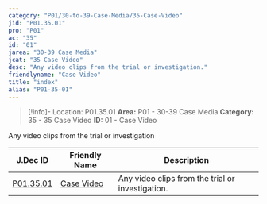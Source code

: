 ```yaml
---
category: "P01/30-to-39-Case-Media/35-Case-Video"
jid: "P01.35.01"
pro: "P01"
ac: "35"
id: "01"
jarea: "30-39 Case Media"
jcat: "35 Case Video"
desc: "Any video clips from the trial or investigation."
friendlyname: "Case Video"
title: "index"
alias: "P01-35-01"
---
```

>[!info]- Location: P01.35.01
>**Area:** P01 - 30-39 Case Media
>**Category:** 35 - 35 Case Video
>**ID:** 01 - Case Video

Any video clips from the trial or investigation

| J.Dec ID                                                                             | Friendly Name                                                                         | Description                                      |
| ------------------------------------------------------------------------------------ | ------------------------------------------------------------------------------------- | ------------------------------------------------ |
| [P01.35.01](index.md) | [Case Video](index.md) | Any video clips from the trial or investigation. |

